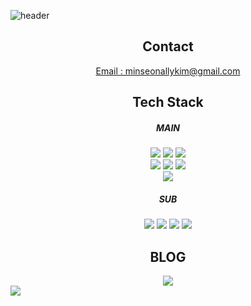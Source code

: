 ![header](https://capsule-render.vercel.app/api?type=waving&color=5198FF&height=200&section=header&text=Minseon%20Github&fontSize=50&fontColor=ffffff&fontAlign=50)
<div align="center">
	<h2>Contact</h2>
	<a href="mailto:minseonallykim@gmail.com"><p>Email : minseonallykim@gmail.com</p></a>
</div>
<div align="center">
	<h2>Tech Stack</h2>
</div>
<div align="center">
	<h5>MAIN</h5>
</div>
<div align="center">
	<img src="https://img.shields.io/badge/Java-007396?style=flat&logo=Java&logoColor=white" />
 	<img src="https://img.shields.io/badge/Spring-6DB33F?style=flat&logo=Spring&logoColor=white" />
	<img src="https://img.shields.io/badge/Spring Boot-6DB33F?style=flat&logo=Spring Boot&logoColor=white" />
</div>
<div align="center">
  	<img src="https://img.shields.io/badge/JavaScript-F7DF1E?style=flat&logo=JavaScript&logoColor=white" />
	<img src="https://img.shields.io/badge/HTML5-E34F26?style=flat&logo=HTML5&logoColor=white" />
	<img src="https://img.shields.io/badge/CSS3-1572B6?style=flat&logo=CSS3&logoColor=white" />
</div>
<div align="center">
	<img src="https://img.shields.io/badge/Oracle SQL-F80000?style=flat&logo=Oracle SQL&logoColor=white" />
</div>
<div align="center">
	<h5>SUB</h5>
</div>
<div align="center">
  	<img src="https://img.shields.io/badge/jQuery-0769AD?style=flat&logo=jQuery&logoColor=white" />
	<img src="https://img.shields.io/badge/Bootstrap-7952B3?style=flat&logo=Bootstrap&logoColor=white" />
	<img src="https://img.shields.io/badge/Thymeleaf-005F0F?style=flat&logo=Thymeleaf&logoColor=white" />
	<img src="https://img.shields.io/badge/Handlebars.js-000000?style=flat&logo=Handlebars.js&logoColor=white" />
</div>
<div align="center">
	<h2>BLOG</h2>
</div>
<div align="center">
  	<a href="https://shorturl.at/dBIQ6"><img src="https://img.shields.io/badge/Notion-000000?style=flat&logo=Notion&logoColor=white" /></a>
</div>
<div>
	<img src="https://capsule-render.vercel.app/api?type=waving&color=5198FF&height=200&section=footer" />	
</div>

